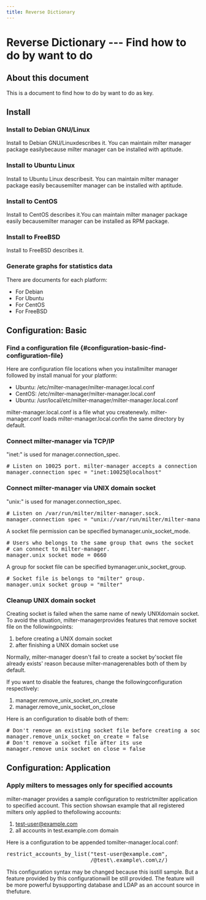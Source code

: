 ```yaml
---
title: Reverse Dictionary
---
```


# Reverse Dictionary --- Find how to do by want to do

## About this document

This is a document to find how to do by want to do as key.

## Install

### Install to Debian GNU/Linux

Install to Debian GNU/Linuxdescribes it. You can maintain milter manager package easilybecause milter manager can be installed with aptitude.

### Install to Ubuntu Linux

Install to Ubuntu Linux describesit. You can maintain milter manager package easily becausemilter manager can be installed with aptitude.

### Install to CentOS

Install to CentOS describes it.You can maintain milter manager package easily becausemilter manager can be installed as RPM package.

### Install to FreeBSD

Install to FreeBSD describes it.

### Generate graphs for statistics data

There are documents for each platform:

* For Debian
* For Ubuntu
* For CentOS
* For FreeBSD

## Configuration: Basic

### Find a configuration file {#configuration-basic-find-configuration-file}

Here are configuration file locations when you installmilter manager followed by install manual for your platform:

* Ubuntu: /etc/milter-manager/milter-manager.local.conf
* CentOS: /etc/milter-manager/milter-manager.local.conf
* Ubuntu: /usr/local/etc/milter-manager/milter-manager.local.conf

milter-manager.local.conf is a file what you createnewly. milter-manager.conf loads milter-manager.local.confin the same directory by default.

### Connect milter-manager via TCP/IP

"inet:" is used for manager.connection_spec.

<pre># Listen on 10025 port. milter-manager accepts a connection from localhost
manager.connection_spec = "inet:10025@localhost"</pre>

### Connect milter-manager via UNIX domain socket

"unix:" is used for manager.connection_spec.

<pre># Listen on /var/run/milter/milter-manager.sock.
manager.connection_spec = "unix://var/run/milter/milter-manager.sock"</pre>

A socket file permission can be specified bymanager.unix_socket_mode.

<pre># Users who belongs to the same group that owns the socket
# can connect to milter-manager.
manager.unix_socket_mode = 0660</pre>

A group for socket file can be specified bymanager.unix_socket_group.

<pre># Socket file is belongs to "milter" group.
manager.unix_socket_group = "milter"</pre>

### Cleanup UNIX domain socket

Creating socket is failed when the same name of newly UNIXdomain socket. To avoid the situation, milter-managerprovides features that remove socket file on the followingpoints:

1. before creating a UNIX domain socket
2. after finishing a UNIX domain socket use

Normally, milter-manager doesn't fail to create a socket by'socket file already exists' reason because milter-managerenables both of them by default.

If you want to disable the features, change the followingconfiguration respectively:

1. manager.remove_unix_socket_on_create
2. manager.remove_unix_socket_on_close

Here is an configuration to disable both of them:

<pre># Don't remove an existing socket file before creating a socket file
manager.remove_unix_socket_on_create = false
# Don't remove a socket file after its use
manager.remove_unix_socket_on_close = false</pre>

## Configuration: Application

### Apply milters to messages only for specified accounts

milter-manager provides a sample configuration to restrictmilter application to specified account. This section showsan example that all registered milters only applied to thefollowing accounts:

1. test-user@example.com
2. all accounts in test.example.com domain

Here is a configuration to be appended tomilter-manager.local.conf:

<pre>restrict_accounts_by_list("test-user@example.com",
                          /@test\.example\.com\z/)</pre>

This configuration syntax may be changed because this isstill sample. But a feature provided by this configurationwill be still provided. The feature will be more powerful bysupporting database and LDAP as an account source in thefuture.


